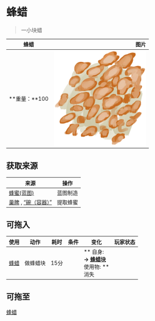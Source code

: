 # 蜂蜡  
> 一小块蜡  
  
  蜂蜡  |   图片   
 ----  |  ----:   
 **重量：**100  |  ![](Sprite/Beeswax.png)   
  
## 获取来源  
来源  |  操作  
----  |  ----  
[蜂蜜(蓝图)](Bp_Honey.md)  |  蓝图制造  
[巢脾](BeeHoneycomb.md) , [“碗（容器）”](tag_ContainerBowl.md)  |  提取蜂蜜  
## 可拖入  
使用  |  动作  |  耗时  |  条件  |  变化  |  玩家状态  
----  |  ----  |  ----  |  ----  |  ----  |  ----  
[蜂蜡](Beeswax.md)  |  做蜂蜡块  |  15分  |    |  ** 自身: **<br>→ [蜂蜡块](BeeswaxBlock.md)<br>** 使用物: **<br>消失  |    
## 可拖至  
[蜂蜡](Beeswax.md)  
